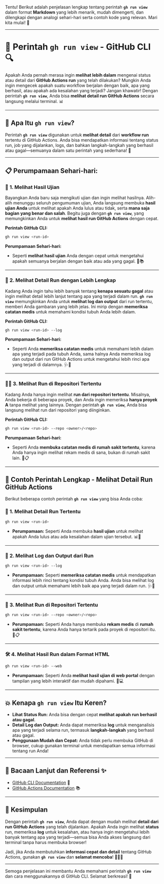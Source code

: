 Tentu! Berikut adalah penjelasan lengkap tentang perintah **`gh run view`** dalam format **Markdown** yang lebih menarik, mudah dimengerti, dan dilengkapi dengan analogi sehari-hari serta contoh kode yang relevan. Mari kita mulai! 🚀

---

# 👀 **Perintah `gh run view` - GitHub CLI** 🔍

Apakah Anda pernah merasa ingin **melihat lebih dalam** mengenai status atau detail dari **GitHub Actions run** yang telah dilakukan? Mungkin Anda ingin mengecek apakah suatu workflow berjalan dengan baik, apa yang berhasil, atau apakah ada kesalahan yang terjadi? Jangan khawatir! Dengan perintah **`gh run view`**, Anda bisa **melihat detail run GitHub Actions** secara langsung melalui terminal. 📊

---

## 🌟 **Apa Itu `gh run view`?**

Perintah **`gh run view`** digunakan untuk **melihat detail** dari **workflow run** tertentu di GitHub Actions. Anda bisa mendapatkan informasi tentang status run, job yang dijalankan, logs, dan bahkan langkah-langkah yang berhasil atau gagal—semuanya dalam satu perintah yang sederhana! 🎯

---

## 📋 **Perumpamaan Sehari-hari:**

### 🔎 **1. Melihat Hasil Ujian**

Bayangkan Anda baru saja mengikuti ujian dan ingin melihat hasilnya. Alih-alih menunggu seluruh pengumuman ujian, Anda langsung membuka **hasil ujian Anda** untuk melihat apakah Anda lulus atau tidak, serta **mana saja bagian yang benar dan salah**. Begitu juga dengan **`gh run view`**, yang memungkinkan Anda untuk **melihat hasil run GitHub Actions** dengan cepat.

**Perintah GitHub CLI:**
```bash
gh run view <run-id>
```

**Perumpamaan Sehari-hari:**
- Seperti **melihat hasil ujian** Anda dengan cepat untuk mengetahui apakah semuanya berjalan dengan baik atau ada yang gagal. 📝📚

---

### 🧐 **2. Melihat Detail Run dengan Lebih Lengkap**

Kadang Anda ingin tahu lebih banyak tentang **kenapa sesuatu gagal** atau ingin melihat detail lebih lanjut tentang apa yang terjadi dalam run. **`gh run view`** memungkinkan Anda untuk **melihat log dan output** dari run tertentu, memberi Anda gambaran yang lebih jelas. Ini mirip dengan **memeriksa catatan medis** untuk memahami kondisi tubuh Anda lebih dalam.

**Perintah GitHub CLI:**
```bash
gh run view <run-id> --log
```

**Perumpamaan Sehari-hari:**
- Seperti Anda **memeriksa catatan medis** untuk memahami lebih dalam apa yang terjadi pada tubuh Anda, sama halnya Anda memeriksa log dan output dari run GitHub Actions untuk mengetahui lebih rinci apa yang terjadi di dalamnya. 🩺📑

---

### 🏃‍♂️ **3. Melihat Run di Repositori Tertentu**

Kadang Anda hanya ingin melihat **run dari repositori tertentu**. Misalnya, Anda bekerja di beberapa proyek, dan Anda ingin memeriksa **hanya proyek A** tanpa melihat yang lainnya. Dengan perintah **`gh run view`**, Anda bisa langsung melihat run dari repositori yang diinginkan.

**Perintah GitHub CLI:**
```bash
gh run view <run-id> --repo <owner>/<repo>
```

**Perumpamaan Sehari-hari:**
- Seperti Anda **membuka catatan medis di rumah sakit tertentu**, karena Anda hanya ingin melihat rekam medis di sana, bukan di rumah sakit lain. 🏥📋

---

## 🚀 **Contoh Perintah Lengkap - Melihat Detail Run GitHub Actions**

Berikut beberapa contoh perintah **`gh run view`** yang bisa Anda coba:

### 🎯 **1. Melihat Detail Run Tertentu**
```bash
gh run view <run-id>
```
- **Perumpamaan:** Seperti Anda membuka **hasil ujian** untuk melihat apakah Anda lulus atau ada kesalahan dalam ujian tersebut. 📊📝

---

### 🧐 **2. Melihat Log dan Output dari Run**
```bash
gh run view <run-id> --log
```
- **Perumpamaan:** Seperti **memeriksa catatan medis** untuk mendapatkan informasi lebih rinci tentang kondisi tubuh Anda. Anda bisa melihat log dan output untuk memahami lebih baik apa yang terjadi dalam run. 🩺📑

---

### 🏁 **3. Melihat Run di Repositori Tertentu**
```bash
gh run view <run-id> --repo <owner>/<repo>
```
- **Perumpamaan:** Seperti Anda hanya membuka **rekam medis** di **rumah sakit tertentu**, karena Anda hanya tertarik pada proyek di repositori itu. 🏥📋

---

### 🛠 **4. Melihat Hasil Run dalam Format HTML**
```bash
gh run view <run-id> --web
```
- **Perumpamaan:** Seperti Anda **melihat hasil ujian di web portal** dengan tampilan yang lebih interaktif dan mudah dipahami. 📱💻

---

## 💥 **Kenapa `gh run view` Itu Keren?**

- **Lihat Status Run:** Anda bisa dengan cepat **melihat apakah run berhasil atau gagal**.
- **Detail Log dan Output:** Anda dapat memeriksa **log** untuk menganalisis apa yang terjadi selama run, termasuk **langkah-langkah** yang berhasil atau gagal.
- **Penggunaan Mudah dan Cepat:** Anda tidak perlu membuka GitHub di browser, cukup gunakan terminal untuk mendapatkan semua informasi tentang run Anda!

---

## 🏅 **Bacaan Lanjut dan Referensi** ✨

- [GitHub CLI Documentation](https://cli.github.com/manual/gh_run_view) 📘
- [GitHub Actions Documentation](https://docs.github.com/en/actions) 📚

---

## 🎉 **Kesimpulan**

Dengan perintah **`gh run view`**, Anda dapat dengan mudah melihat **detail dari run GitHub Actions** yang telah dijalankan. Apakah Anda ingin melihat **status** run, memeriksa **log** untuk kesalahan, atau hanya ingin mengetahui lebih banyak tentang apa yang terjadi—semua bisa Anda akses langsung dari terminal tanpa harus membuka browser!

Jadi, jika Anda membutuhkan **informasi cepat dan detail** tentang GitHub Actions, gunakan **`gh run view`** dan **selamat mencoba**! 🚀👨‍💻

---

Semoga penjelasan ini membantu Anda memahami perintah **`gh run view`** dan cara menggunakannya di GitHub CLI. Selamat berkreasi! 🎨